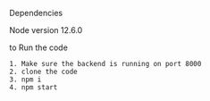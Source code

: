 Dependencies

Node version 12.6.0

to Run the code

`1. Make sure the backend is running on port 8000` <br>
`2. clone the code` <br>
`3. npm i` <br>
`4. npm start` <br>


